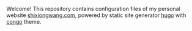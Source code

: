 Welcome! This repository contains configuration files of my personal website [shixiongwang.com](https://shixiongwang.com), powered by static site generator [hugo](https://gohugo.io) with [congo](https://jpanther.github.io/congo/) theme.